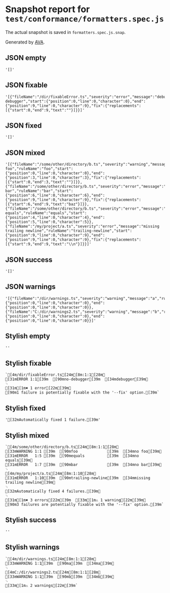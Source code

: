 # Snapshot report for `test/conformance/formatters.spec.js`

The actual snapshot is saved in `formatters.spec.js.snap`.

Generated by [AVA](https://ava.li).

## JSON empty

    '[]'

## JSON fixable

    '[{"fileName":"/dir/fixableError.ts","severity":"error","message":"debugger","ruleName":"no-debugger","start":{"position":0,"line":0,"character":0},"end":{"position":9,"line":0,"character":9},"fix":{"replacements":[{"start":0,"end":9,"text":""}]}}]'

## JSON fixed

    '[]'

## JSON mixed

    '[{"fileName":"/some/other/directory/b.ts","severity":"warning","message":"no foo","ruleName":"foo","start":{"position":0,"line":0,"character":0},"end":{"position":3,"line":0,"character":3},"fix":{"replacements":[{"start":0,"end":3,"text":""}]}},{"fileName":"/some/other/directory/b.ts","severity":"error","message":"no bar","ruleName":"bar","start":{"position":6,"line":0,"character":6},"end":{"position":9,"line":0,"character":9},"fix":{"replacements":[{"start":6,"end":9,"text":"baz"}]}},{"fileName":"/some/other/directory/b.ts","severity":"error","message":"no equals","ruleName":"equals","start":{"position":4,"line":0,"character":4},"end":{"position":5,"line":0,"character":5}},{"fileName":"/my/project/a.ts","severity":"error","message":"missing trailing newline","ruleName":"trailing-newline","start":{"position":9,"line":0,"character":9},"end":{"position":9,"line":0,"character":9},"fix":{"replacements":[{"start":9,"end":9,"text":"\\n"}]}}]'

## JSON success

    '[]'

## JSON warnings

    '[{"fileName":"/dir/warnings.ts","severity":"warning","message":"a","ruleName":"a","start":{"position":0,"line":0,"character":0},"end":{"position":0,"line":0,"character":0}},{"fileName":"C:/dir/warnings2.ts","severity":"warning","message":"b","ruleName":"b","start":{"position":0,"line":0,"character":0},"end":{"position":0,"line":0,"character":0}}]'

## Stylish empty

    ''

## Stylish fixable

    `[4m/dir/fixableError.ts[24m[8m:1:1[28m␊
    [31mERROR 1:1[39m  [90mno-debugger[39m  [34mdebugger[39m␊
    ␊
    [31m[1m✖ 1 error[22m[39m␊
    [90m1 failure is potentially fixable with the '--fix' option.[39m`

## Stylish fixed

    '[32mAutomatically fixed 1 failure.[39m'

## Stylish mixed

    `[4m/some/other/directory/b.ts[24m[8m:1:1[28m␊
    [33mWARNING 1:1 [39m  [90mfoo             [39m  [34mno foo[39m␊
    [31mERROR   1:5 [39m  [90mequals          [39m  [34mno equals[39m␊
    [31mERROR   1:7 [39m  [90mbar             [39m  [34mno bar[39m␊
    ␊
    [4m/my/project/a.ts[24m[8m:1:10[28m␊
    [31mERROR   1:10[39m  [90mtrailing-newline[39m  [34mmissing trailing newline[39m␊
    ␊
    [32mAutomatically fixed 4 failures.[39m␊
    ␊
    [31m[1m✖ 3 errors[22m[39m  [33m[1m⚠ 1 warning[22m[39m␊
    [90m3 failures are potentially fixable with the '--fix' option.[39m`

## Stylish success

    ''

## Stylish warnings

    `[4m/dir/warnings.ts[24m[8m:1:1[28m␊
    [33mWARNING 1:1[39m  [90ma[39m  [34ma[39m␊
    ␊
    [4mC:/dir/warnings2.ts[24m[8m:1:1[28m␊
    [33mWARNING 1:1[39m  [90mb[39m  [34mb[39m␊
    ␊
    [33m[1m⚠ 2 warnings[22m[39m`
